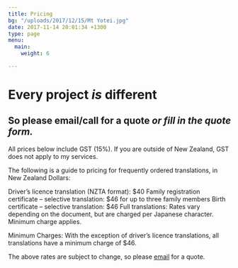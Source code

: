 ```yaml
---
title: Pricing
bg: "/uploads/2017/12/15/Mt Yotei.jpg"
date: 2017-11-14 20:01:34 +1300
type: page
menu:
  main:
    weight: 6

---
```

# Every project _is_ different

## So please email/call for a quote _or fill in the quote form._

All prices below include GST (15%).
If you are outside of New Zealand, GST does not apply to my services.

The following is a guide to pricing for frequently ordered translations, in New Zealand Dollars:

Driver’s licence translation (NZTA format): $40
Family registration certificate – selective translation: $46 for up to three family members
Birth certificate – selective translation: $46
Full translations: Rates vary depending on the document, but are charged per Japanese character. Minimum charge applies.

Minimum Charges: With the exception of driver’s licence translations, all translations have a minimum charge of $46.

The above rates are subject to change, so please [email](mailto:info@kuakatranslations.co.nz) for a quote.